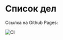 # Список дел

Ссылка на Github Pages: 

![CI](https://github.com/YrChek/uploading_images/actions/workflows/web.yml/badge.svg)

